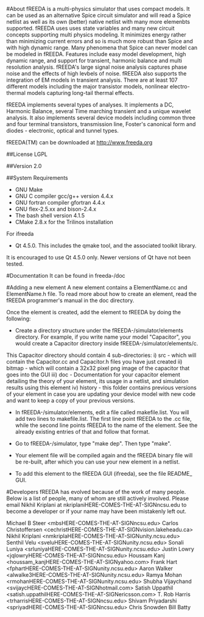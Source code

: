 #About
fREEDA is a multi-physics simulator that uses compact models. It can be 
used as an alternative Spice circuit simulator and will read a Spice
netlist as well as its own (better) native netlist with many more
elemenbts supported. fREEDA uses uses state variables and many new
circuit concepts supporting multi physics modeling. It minimizes energy
rather than minimizing current errors and so is much more robust than
Spice and with high dynamic range. Many phenomena that Spice can never
model can be modeled in fREEDA. Features include easy model development,
high dynamic range, and support for transient, harmonic balance and multi
resolution analysis. fREEDA's large signal noise analysis captures phase
noise and the effects of high levbels of noise. fREEDA also supports the
integration of EM models in transient analysis. There are at least 107
different models including the major transistor models, nonlinear
electro-thermal models capturing long-tail thermal effects.

fREEDA implements several types of analyses. It implements a DC,
Harmonic Balance, several Time marching transient and a unique wavelet
analysis. It also implements several device models including common three
and four terminal transistors, transmission line, Foster's canonical form
and diodes - electronic, optical and tunnel types.

fREEDA(TM) can be downloaded at http://www.freeda.org

##License
LGPL

##Version
2.0

##System Requirements
- GNU Make
- GNU C compiler gcc/g++ version 4.4.x 
- GNU fortran compiler gfortran 4.4.x
- GNU flex-2.5.xx and bison-2.4.x
- The bash shell version 4.1.5
- CMake 2.8.x for the Trilinos installation

For ifreeda

- Qt 4.5.0. This includes the qmake tool, and the associated toolkit library.

It is encouraged to use Qt 4.5.0 only. Newer versions of Qt have not been
tested.

#Documentation
It can be found in freeda-<version-number>/doc

#Adding a new element
A new element contains a ElementName.cc and ElementName.h file. To read more
about how to create an element, read the fREEDA programmer's manual in the
doc directory.

Once the element is created, add the element to fREEDA by doing the following:
- Create a directory structure under the fREEDA-<version-number>/simulator/elements
directory. For example, if you write name your model "Capacitor", you would create a
Capacitor directory inside fREEDA-<version-number>/simulator/elements/c.

This Capacitor directory should contain 4 sub-directories:
i) src - which will contain the Capacitor.cc and Capacitor.h files you have just created
ii) bitmap - which will contain a 32x32 pixel png image of the capacitor that goes into the GUI
iii) doc - Documentation for your capacitor element detailing the theory of your element, its usage in a netlist, and simulation results using this element
iv) history - this folder contains previous versions of your element in case you are updating your device model with new code and want to keep a copy of your previous versions.

- In fREEDA-<version-number>/simulator/elements, edit a file called makefile.list.
  You will add two lines to makefile.list. The first line point fREEDA to the .cc file,
  while the second line points fREEDA to the name of the element. See the already existing
  entries of that and follow that format.
 
- Go to fREEDA-<version-number>/simulator, type "make dep". Then type "make". 

- Your element file will be compiled again and the fREEDA binary file  will be re-built,
  after which you can use your new element in a netlist.

- To add this element to the fREEDA GUI (ifreeda), see the file README_ GUI.

#Developers
fREEDA has evolved because of the work of many people. Below is a list of
people, many of whom are still actively involved. Please email Nikhil Kriplani
at nkriplaniHERE-COMES-THE-AT-SIGNncsu.edu to become a developer or if your
name may have been mistakenly left out.

Michael B Steer <mbsHERE-COMES-THE-AT-SIGNncsu.edu>
Carlos Christoffersen <cechristHERE-COMES-THE-AT-SIGNvision.lakeheadu.ca>
Nikhil Kriplani <nmkriplaHERE-COMES-THE-AT-SIGNunity.ncsu.edu>
Senthil Velu <sveluHERE-COMES-THE-AT-SIGNunity.ncsu.edu>
Sonali Luniya <srluniyaHERE-COMES-THE-AT-SIGNunity.ncsu.edu>
Justin Lowry <jqlowryHERE-COMES-THE-AT-SIGNncsu.edu>
Houssam Kanj <houssam_kanjHERE-COMES-THE-AT-SIGNyahoo.com>
Frank Hart <fphartHERE-COMES-THE-AT-SIGNunity.ncsu.edu>
Aaron Walker <alwalke3HERE-COMES-THE-AT-SIGNunity.ncsu.edu>
Ramya Mohan <rmohanHERE-COMES-THE-AT-SIGNunity.ncsu.edu>
Shubha Vijaychand <svijaycHERE-COMES-THE-AT-SIGNhotmail.com>
Satish Uppathil <satish.uppathilHERE-COMES-THE-AT-SIGNericsson.com>
T. Rob Harris <trharrisHERE-COMES-THE-AT-SIGNncsu.edu>
Shivam Priyadarshi <spriyadHERE-COMES-THE-AT-SIGNncsu.edu>
Chris Snowden
Bill Batty
